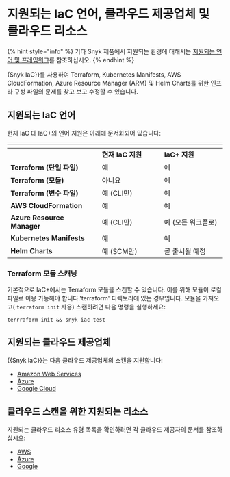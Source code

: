# 지원되는 IaC 언어, 클라우드 제공업체 및 클라우드 리소스

{% hint style="info" %}
기타 Snyk 제품에서 지원되는 환경에 대해서는 [지원되는 언어 및 프레임워크](../../../supported-languages-package-managers-and-frameworks/)를 참조하십시오.
{% endhint %}

{Snyk IaC}}를 사용하여 Terraform, Kubernetes Manifests, AWS CloudFormation, Azure Resource Manager (ARM) 및 Helm Charts를 위한 인프라 구성 파일의 문제를 찾고 보고 수정할 수 있습니다.

## 지원되는 IaC 언어

현재 IaC 대 IaC+의 언어 지원은 아래에 문서화되어 있습니다:

<table data-header-hidden><thead><tr><th width="271"></th><th width="218.33333333333331"></th><th width="224"></th></tr></thead><tbody><tr><td></td><td><strong>현재 IaC 지원</strong></td><td><strong>IaC+ 지원</strong></td></tr><tr><td><strong>Terraform (단일 파일)</strong></td><td>예</td><td>예</td></tr><tr><td><strong>Terraform (모듈)</strong></td><td>아니요</td><td>예</td></tr><tr><td><strong>Terraform (변수 파일)</strong></td><td>예 (CLI만)</td><td>예</td></tr><tr><td><strong>AWS CloudFormation</strong></td><td>예</td><td>예</td></tr><tr><td><strong>Azure Resource Manager</strong></td><td>예 (CLI만)</td><td>예 (모든 워크플로)</td></tr><tr><td><strong>Kubernetes Manifests</strong></td><td>예</td><td>예</td></tr><tr><td><strong>Helm Charts</strong></td><td>예 (SCM만)</td><td>곧 출시될 예정</td></tr></tbody></table>

### Terraform 모듈 스캐닝

기본적으로 IaC+에서는 Terraform 모듈을 스캔할 수 있습니다. 이를 위해 모듈이 로컬 파일로 이용 가능해야 합니다.'terraform' 디렉토리에 있는 경우입니다. 모듈을 가져오고( `terraform init` 사용) 스캔하려면 다음 명령을 실행하세요:

```
terrraform init && snyk iac test
```

## 지원되는 클라우드 제공업체

{{Snyk IaC}}는 다음 클라우드 제공업체의 스캔을 지원합니다:

* [Amazon Web Services](../cloud-platforms-integrations/aws-integration/)
* [Azure](../cloud-platforms-integrations/azure-integration-for-cloud-configurations/)
* [Google Cloud](../cloud-platforms-integrations/google-cloud-integration/)

## 클라우드 스캔을 위한 지원되는 리소스

지원되는 클라우드 리소스 유형 목록을 확인하려면 각 클라우드 제공자의 문서를 참조하십시오:

* [AWS](supported-aws-resources-for-cloud-context.md)
* [Azure](supported-azure-resources-for-cloud-context.md)
* [Google](supported-google-resources-for-cloud-context.md)
